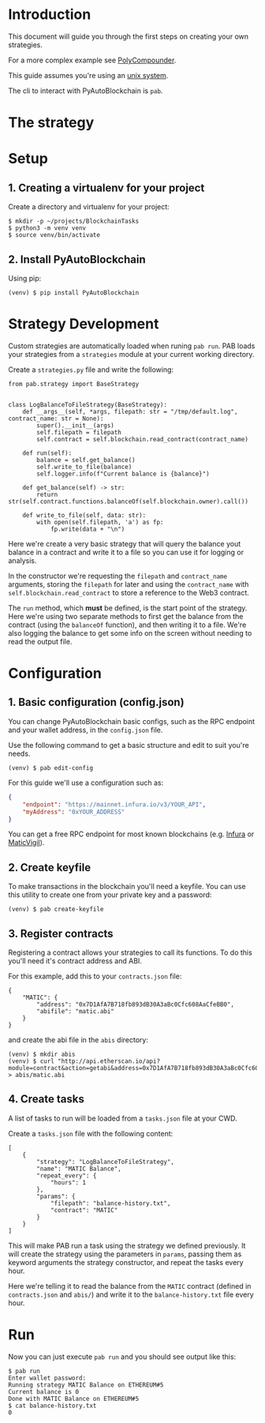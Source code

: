 # Introduction

This document will guide you through the first steps on creating your own strategies.

For a more complex example see [PolyCompounder](https://github.com/manuelpepe/PolyCompounder).

This guide assumes you're using an [unix system](https://www.youtube.com/watch?v=dFUlAQZB9Ng).

The cli to interact with PyAutoBlockchain is `pab`.


# The strategy


# Setup

## 1. Creating a virtualenv for your project

Create a directory and virtualenv for your project:

```
$ mkdir -p ~/projects/BlockchainTasks
$ python3 -m venv venv
$ source venv/bin/activate
```

## 2. Install PyAutoBlockchain

Using pip:

```
(venv) $ pip install PyAutoBlockchain
```

# Strategy Development

Custom strategies are automatically loaded when runing `pab run`.
PAB loads your strategies from a `strategies` module at your current working directory.

Create a `strategies.py` file and write the following:

```
from pab.strategy import BaseStrategy


class LogBalanceToFileStrategy(BaseStrategy):
    def __args__(self, *args, filepath: str = "/tmp/default.log", contract_name: str = None):
        super().__init__(args)
        self.filepath = filepath
        self.contract = self.blockchain.read_contract(contract_name)

    def run(self):
        balance = self.get_balance()
        self.write_to_file(balance)
        self.logger.info(f"Current balance is {balance}")

    def get_balance(self) -> str:
        return str(self.contract.functions.balanceOf(self.blockchain.owner).call())
    
    def write_to_file(self, data: str):
        with open(self.filepath, 'a') as fp:
            fp.write(data + "\n")
```


Here we're create a very basic strategy that will query the balance yout balance in a contract 
and write it to a file so you can use it for logging or analysis.

In the constructor we're requesting the `filepath` and `contract_name` arguments, storing the `filepath` for later and
using the `contract_name` with `self.blockchain.read_contract` to store a reference to the Web3 contract.

The `run` method, which **must** be defined, is the start point of the strategy. Here we're using two separate
methods to first get the balance from the contract (using the `balanceOf` function), and then writing it to a file.
We're also logging the balance to get some info on the screen without needing to read the output file.


# Configuration

## 1. Basic configuration (config.json)

You can change PyAutoBlockchain basic configs, such as the RPC endpoint and your wallet address, in the `config.json` file.

Use the following command to get a basic structure and edit to suit you're needs.

```
(venv) $ pab edit-config
```

For this guide we'll use a configuration such as:

```json
{
    "endpoint": "https://mainnet.infura.io/v3/YOUR_API",
    "myAddress": "0xYOUR_ADDRESS"
}
```

You can get a free RPC endpoint for most known blockchains (e.g. [Infura](https://infura.io/) or [MaticVigil](https://rpc.maticvigil.com/)).

## 2. Create keyfile

To make transactions in the blockchain you'll need a keyfile.
You can use this utility to create one from your private key and a password:

```
(venv) $ pab create-keyfile
```

## 3. Register contracts

Registering a contract allows your strategies to call its functions.
To do this you'll need it's contract address and ABI.

For this example, add this to your `contracts.json` file:

```
{
    "MATIC": {
        "address": "0x7D1AfA7B718fb893dB30A3aBc0Cfc608AaCfeBB0",
        "abifile": "matic.abi"
    }
}
```

and create the abi file in the `abis` directory:

```
(venv) $ mkdir abis
(venv) $ curl "http://api.etherscan.io/api?module=contract&action=getabi&address=0x7D1AfA7B718fb893dB30A3aBc0Cfc608AaCfeBB0&format=raw" > abis/matic.abi
```

## 4. Create tasks

A list of tasks to run will be loaded from a `tasks.json` file at your CWD.

Create a `tasks.json` file with the following content:

```
[
    {
        "strategy": "LogBalanceToFileStrategy",
        "name": "MATIC Balance",
        "repeat_every": {
            "hours": 1
        },
        "params": {
            "filepath": "balance-history.txt",
            "contract": "MATIC"
        }
    }
]
```

This will make PAB run a task using the strategy we defined previously. It will create the strategy using the parameters
in `params`, passing them as keyword arguments the strategy constructor, and repeat the tasks every hour.

Here we're telling it to read the balance from the `MATIC` contract (defined in `contracts.json` and `abis/`) and write it to
the `balance-history.txt` file every hour.

# Run

Now you can just execute `pab run` and you should see output like this:

```
$ pab run
Enter wallet password:
Running strategy MATIC Balance on ETHEREUM#5
Current balance is 0
Done with MATIC Balance on ETHEREUM#5
$ cat balance-history.txt
0
```